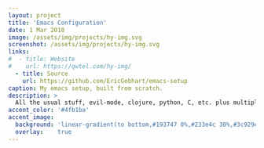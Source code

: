 ```yaml
---
layout: project
title: 'Emacs Configuration'
date: 1 Mar 2018
image: /assets/img/projects/hy-img.svg
screenshot: /assets/img/projects/hy-img.svg
links:
#  - title: Website
#    url: https://qwtel.com/hy-img/
  - title: Source
    url: https://github.com/EricGebhart/emacs-setup
caption: My emacs setup, built from scratch.
description: >
  All the usual stuff, evil-mode, clojure, python, C, etc. plus multiple language input, and dictionaries, langtool, etc.  mu4e with mbsync for email, and on and on.
accent_color: '#4fb1ba'
accent_image:
  background: 'linear-gradient(to bottom,#193747 0%,#233e4c 30%,#3c929e 50%,#d5d5d4 70%,#cdccc8 100%)'
  overlay:    true
---
```

